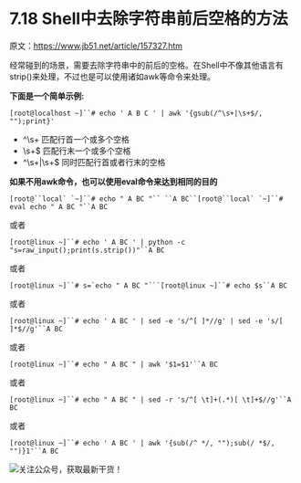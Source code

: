 # 7.18 Shell中去除字符串前后空格的方法

原文：https://www.jb51.net/article/157327.htm

经常碰到的场景，需要去除字符串中的前后的空格。在Shell中不像其他语言有strip()来处理，不过也是可以使用诸如awk等命令来处理。

 **下面是一个简单示例:**

```
[root@localhost ~]``# echo ' A B C ' | awk '{gsub(/^\s+|\s+$/, "");print}'
```

- ^\s+      匹配行首一个或多个空格
- \s+$      匹配行末一个或多个空格
- ^\s+|\s+$  同时匹配行首或者行末的空格

**如果不用awk命令，也可以使用eval命令来达到相同的目的**

```
[root@``local` `~]``# echo " A BC "`` ``A BC``[root@``local` `~]``# eval echo " A BC "``A BC
```

或者

```
[root@linux ~]``# echo ' A BC ' | python -c "s=raw_input();print(s.strip())"``A BC
```

或者

```
[root@linux ~]``# s=`echo " A BC "```[root@linux ~]``# echo $s``A BC
```

或者

```
[root@linux ~]``# echo ' A BC ' | sed -e 's/^[ ]*//g' | sed -e 's/[ ]*$//g'``A BC
```

或者

```
[root@linux ~]``# echo " A BC " | awk '$1=$1'``A BC
```

或者

```
[root@linux ~]``# echo " A BC " | sed -r 's/^[ \t]+(.*)[ \t]+$//g'``A BC
```

或者

```
[root@linux ~]``# echo ' A BC ' | awk '{sub(/^ */, "");sub(/ *$/, "")}1'``A BC
```



![关注公众号，获取最新干货！](http://image.python-online.cn/image-20200320125724880.png)